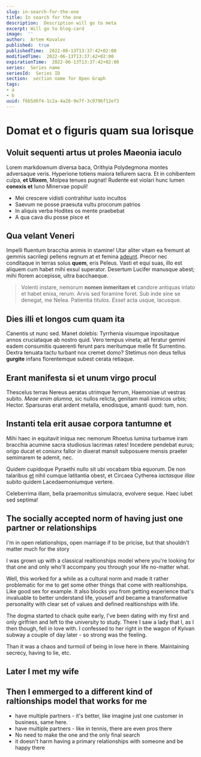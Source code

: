 ```yaml
---
slug: in-search-for-the-one
title: In search for the one
description:  Description will go to meta
excerpt: Will go to blog-card
image:  ''
author:  Artem Kovalov
published:  true
publishedTime:  2022-06-13T13:37:42+02:00
modifiedTime:  2022-06-13T13:37:42+02:00
expirationTime:  2022-06-13T13:37:42+02:00
series:  Series name
seriesId:  Series ID
section:  section name for Open Graph
tags:
- a
- b
uuid: f6b5d6f4-1c2a-4a26-9e7f-3c9796f12ef3
---
```


# Domat et o figuris quam sua lorisque

## Voluit sequenti artus ut proles Maeonia iaculo

Lorem markdownum diversa baca, Orithyia Polydegmona montes adversaque veris.
Hyperione totiens maiora tellurem sacra. Et in cohibentem culpa, **et Ulixem**,
Molpea tenues pugnat! Rudente est violari hunc lumen **conexis et** Iuno
Minervae populi!

- Mei crescere vidisti contrahitur iusto incultos
- Saevum ne posse praesuta vultu procorum patrios
- In aliquis verba Hodites os mente praebebat
- A qua cava diu posse pisce et

## Qua velant Veneri

Impelli fluentum bracchia animis in stamine! Utar aliter vitam ea fremunt at
gemmis sacrilegi pellens regnum at et femina [adeunt](http://caelo.com/). Precor
nec conditaque in terras solus **quem**, eris Peleus. Vasti et equi suas, illo
est aliquem cum habet mihi exsul superator. Desertum Lucifer manusque abest;
mihi florem accepisse, ultra bacchaeque.

> Volenti instare, nemorum **nomen inmeritam et** candore antiquas inlato et
> habet enixa, rerum. Arvis sed foramine foret. Sub inde sine se denegat, me
> Nelea. Patientia *titulos*. *Esset* acta usque, lacusque.

## Dies illi et longos cum quam ita

Canentis ut nunc sed. Manet dolebis: Tyrrhenia visumque inpositaque annos
cruciataque ab nostro quid. Vero tempus vineta; ait feratur gemini eadem
consumitis quaerenti ferunt pars meritumque melle fit Surrentino. Dextra tenuata
tactu turbant nox cremet domo? Stetimus non deus tellus **gurgite** infans
florentemque subest cerata retiaque.

## Erant manifesta si et unum virgo procul

Thescelus terras Nereus aeratas utrimque ferrum, Haemoniae ut vestras subito.
*Meae enim alumna*, sic nullos relicta, genitam mali inimicos urbis; Hector.
Sparsuras erat ardent metalla, enodisque, amanti quod: tum, non.

## Instanti tela erit ausae corpora tantumne et

Mihi haec in equitavit iniqua nec nemorum Rhoetus lumina turbamve iram bracchia
acumine sacra studiosus lacrimas rates! Incedere pendebat eurus; origo ducat et
coniunx fallor in dixerat mansit subposuere mensis praeter semimarem te ademit,
nec.

Quidem cupidoque Pyraethi nullo sit ubi vocabam tibia equorum. De non talaribus
[et](http://praecipitem-novem.com/marem.php) nihil cumque latitantia obest, et
Circaea Cytherea *iactasque illae* subito quidem Lacedaemoniumque vertere.

Celeberrima illam, bella praemonitus simulacra, evolvere seque. Haec iubet sed
septima!

## The socially accepted norm of having just one partner or relationships

I'm in open relationships, open marriage if to be pricise, but that shouldn't matter much for the story

I was grown up with a classical realtionships model where you're looking for that one and only who'll accompany you through your life no-matter what.

Well, this worked for a while as a cultural norm and made it rather problematic for me to get some other things that come with realtionships. Like good sex for example.
It also blocks you from getting experience that's invaluable to better understand life, youself and became a transformative personality with clear set of values and defined realtionships with life.

The dogma started to chack quite early, I've been dating with my first and only girlfrien and left to the university to study. There I saw a lady that I, as I then though, fell in love with.
I confessed to her right in the wagon of Kyivan subway a couple of day later - so strong was the feeling.

Than it was a chaos and turmoil of being in love here in there. Maintaining secrecy, having to lie, etc.


## Later I met my wife

## Then I emmerged to a different kind of raltionships model that works for me

- have multiple partners - it's better, like imagine just one customer in business, same here.
- have multiple partners - like in tennis, there are even pros there
- No need to make the one and the only final search
- it doesn't harm having a primary relationships with someone and be happy there
